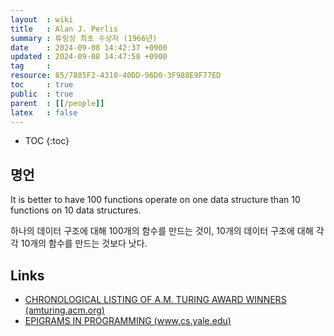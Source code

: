 ```yaml
---
layout  : wiki
title   : Alan J. Perlis
summary : 튜링상 최초 수상자 (1966년)
date    : 2024-09-08 14:42:37 +0900
updated : 2024-09-08 14:47:58 +0900
tag     : 
resource: 85/7885F2-4310-40DD-96D0-3F988E9F77ED
toc     : true
public  : true
parent  : [[/people]]
latex   : false
---
```

* TOC
{:toc}

## 명언

>
It is better to have 100 functions operate on one data structure than 10 functions on 10 data structures.

하나의 데이터 구조에 대해 100개의 함수를 만드는 것이, 10개의 데이터 구조에 대해 각각 10개의 함수를 만드는 것보다 낫다.

## Links

- [CHRONOLOGICAL LISTING OF A.M. TURING AWARD WINNERS (amturing.acm.org)](https://amturing.acm.org/byyear.cfm )
- [EPIGRAMS IN PROGRAMMING (www.cs.yale.edu)](https://www.cs.yale.edu/homes/perlis-alan/quotes.html )


